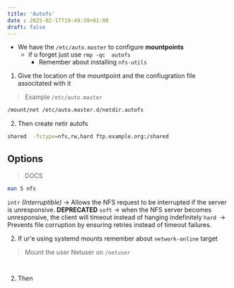 ```yaml
---
title: 'Autofs'
date : 2025-02-17T19:49:39+01:00
draft: false
---
```



* We have the `/etc/auto.master` to configure **mountpoints**
    * if u forget just use `rmp -qc  autofs` 
        * Remember about installing `nfs-utils`


1. Give the location of the mountpoint and the confiugration file associtated with it 
> Example `/etc/auto.master`
```bash 
/mount/net /etc/auto.master.d/netdir.autofs
```
2. Then create netir autofs 
```bash 
shared  -fstype=nfs,rw,hard ftp.example.org:/shared
```
## Options 
> DOCS 
```bash 
man 5 nfs 
```
`intr` *(Interruptible)* → Allows the NFS request to be interrupted if the server is unresponsive. **DEPRECATED**
`soft`  → when  the NFS server becomes unresponsive, the client will timeout instead of hanging indefinitely
`hard `→   Prevents file corruption by ensuring retries instead of timeout failures.

2. If ur'e using systemd mounts remember about `network-online` target


> Mount the user Netuser on `/netuser`
```bash 



```

2. Then 
